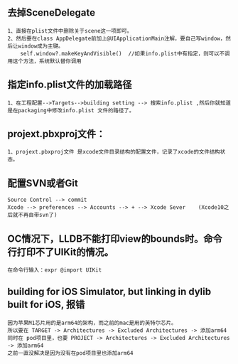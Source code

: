 ## 去掉SceneDelegate
    1、直接在plist文件中删除关于scene这一项即可。
    2、然后要在class AppDelegate前加上@UIApplicationMain注解，要自己写window，然后让window成为主键。
        self.window?.makeKeyAndVisible()  //如果info.plist中有指定，则可以不调用这个方法，系统默认替你调用
    
## 指定info.plist文件的加载路径
    1、在工程配置-->Targets-->building setting --> 搜索info.plist ,然后你就知道是在packaging中修改info.plist 文件的路径了。 

## projext.pbxproj文件： 
    1、projext.pbxproj文件 是xcode文件目录结构的配置文件，记录了xcode的文件结构状态。

## 配置SVN或者Git
    Source Control --> commit
    Xcode --> preferences --> Accounts --> + --> Xcode Sever    (Xcode10之后就不再自带svn了)
    
## OC情况下，LLDB不能打印view的bounds时。命令行打印不了UIKit的情况。
    在命令行输入：expr @import UIKit

## building for iOS Simulator, but linking in dylib built for iOS, 报错
    因为苹果M1芯片用的是arm64的架构，而之前的mac是用的英特尔芯片。
    所以要在 TARGET -> Architectures -> Excluded Architectures -> 添加arm64
    同时在 pod项目里，也要 PROJECT -> Architectures -> Excluded Architectures -> 添加arm64
    之前一直没解决是因为没有在pod项目里也添加arm64

## 

